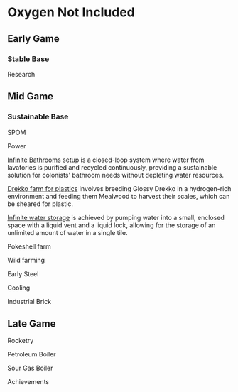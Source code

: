 # Oxygen Not Included

## Early Game

### Stable Base

Research

## Mid Game

### Sustainable Base

SPOM

Power

[Infinite Bathrooms](/Infinite-Bathrooms/)
setup is a closed-loop system where water from lavatories is purified and recycled continuously, providing a sustainable solution for colonists' bathroom needs without depleting water resources.

[Drekko farm for plastics](/Drekko-Farm-Plastics/) 
involves breeding Glossy Drekko in a hydrogen-rich environment and feeding them Mealwood to harvest their scales, which can be sheared for plastic.

[Infinite water storage](/Infinite-Water-Storage/) 
is achieved by pumping water into a small, enclosed space with a liquid vent and a liquid lock, allowing for the storage of an unlimited amount of water in a single tile.

Pokeshell farm

Wild farming

Early Steel

Cooling

Industrial Brick

## Late Game

Rocketry

Petroleum Boiler

Sour Gas Boiler

Achievements